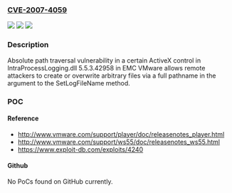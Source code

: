 ### [CVE-2007-4059](https://cve.mitre.org/cgi-bin/cvename.cgi?name=CVE-2007-4059)
![](https://img.shields.io/static/v1?label=Product&message=n%2Fa&color=blue)
![](https://img.shields.io/static/v1?label=Version&message=n%2Fa&color=blue)
![](https://img.shields.io/static/v1?label=Vulnerability&message=n%2Fa&color=brighgreen)

### Description

Absolute path traversal vulnerability in a certain ActiveX control in IntraProcessLogging.dll 5.5.3.42958 in EMC VMware allows remote attackers to create or overwrite arbitrary files via a full pathname in the argument to the SetLogFileName method.

### POC

#### Reference
- http://www.vmware.com/support/player/doc/releasenotes_player.html
- http://www.vmware.com/support/ws55/doc/releasenotes_ws55.html
- https://www.exploit-db.com/exploits/4240

#### Github
No PoCs found on GitHub currently.


